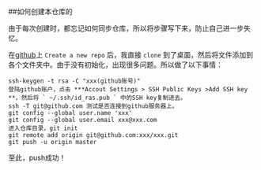 ##如何创建本仓库的  

由于每次创建时，都忘记如何同步仓库，所以将步骤写下来，防止自己进一步失忆。  


在[github](https://www.github.com)上 `Create a new repo` 后，我直接 `clone` 到了桌面，然后将文件添加到各个文件夹中。由于没有初始化，出现很多问题。所以做了以下事情：  

	ssh-keygen -t rsa -C "xxx(github账号)"
	登陆github账户，点击 ***Accout Settings > SSH Public Keys >Add SSH key **，然后将 ` ~/.ssh/id_ras.pub ` 中的SSH key复制进去。
	ssh -T git@github.com 测试是否连接到github服务器上。
	git config --global user.name 'xxx'
	git config --global user.email xxx@xxx.com
	进入仓库目录，git init
	git remote add origin git@github.com:xxx/xxx.git
	git push -u origin master 

至此，push成功！
